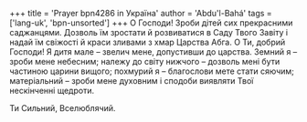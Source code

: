 +++
title = 'Prayer bpn4286 in Україна'
author = 'Abdu'l-Bahá'
tags = ['lang-uk', 'bpn-unsorted']
+++
О Господи! Зроби дітей сих прекрасними саджанцями. Дозволь їм зростати й розвиватися в Саду Твого Завіту і надай їм свіжості й краси зливами з хмар Царства Абга. О Ти, добрий Господи! Я дитя мале – звелич мене, допустивши до царства. Земний я – зроби мене небесним; належу до світу нижчого – дозволь мені бути частиною царини вищого; похмурий я – благослови мете стати сяючим; матеріальний – зроби мене духовним і сподоби виявляти Твої нескінченні щедроти.

Ти Сильний, Вселюблячий.
